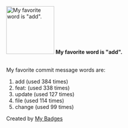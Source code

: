 <img src="https://my-badges.github.io/my-badges/favorite-word.png" alt="My favorite word is &quot;add&quot;." title="My favorite word is &quot;add&quot;." width="128">
<strong>My favorite word is &quot;add&quot;.</strong>
<br><br>

My favorite commit message words are:

1. add (used 384 times)
2. feat: (used 338 times)
3. update (used 127 times)
4. file (used 114 times)
5. change (used 99 times)


Created by <a href="https://github.com/my-badges/my-badges">My Badges</a>